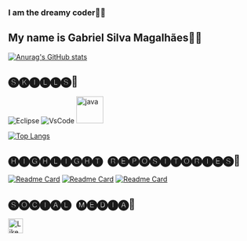 ### I am the dreamy coder🌌✨
## My name is Gabriel Silva Magalhães🙋‍♂️
[![Anurag's GitHub stats](https://github-readme-stats.vercel.app/api?username=gabrielsilvamagalhaes&show_icons=true&&theme=tokyonight)](https://github.com/anuraghazra/github-readme-stats)


## 🅢🅚🅘🅛🅛🅢🐲
![Eclipse](https://img.shields.io/badge/Eclipse-2C2255?style=for-the-badge&logo=eclipse&logoColor=white)
![VsCode](https://img.shields.io/badge/VSCode-0078D4?style=for-the-badge&logo=visual%20studio%20code&logoColor=white)
<img src="https://cdn.jsdelivr.net/gh/devicons/devicon/icons/java/java-original-wordmark.svg" alt ='java' height ='55' />

          

[![Top Langs](https://github-readme-stats.vercel.app/api/top-langs/?username=gabrielsilvamagalhaes&layout=compact&theme=tokyonight)](https://github.com/anuraghazra/github-readme-stats)

## 🅗🅘🅖🅗🅛🅘🅖🅗🅣 ​ 🅡🅔🅟🅞🅢🅘🅣🅞🅡🅘🅔🅢📕
[![Readme Card](https://github-readme-stats.vercel.app/api/pin/?username=gabrielsilvamagalhaes&repo=Myfirstscodes&theme=tokyonight)](https://github.com/anuraghazra/github-readme-stats)
[![Readme Card](https://github-readme-stats.vercel.app/api/pin/?username=gabrielsilvamagalhaes&repo=First_programs_arrays&theme=tokyonight)](https://github.com/anuraghazra/github-readme-stats)
[![Readme Card](https://github-readme-stats.vercel.app/api/pin/?username=gabrielsilvamagalhaes&repo=My_firsts_codes_onOOP&theme=tokyonight)]([https://github.com/anuraghazra/github-readme-stats](https://github.com/Gabrielsilvamagalhaes/My_firsts_codes_onOOP))

## 🅢🅞🅒🅘🅐🅛 ​ 🅜🅔🅓🅘🅐📱
[<image src = 'https://img.shields.io/badge/LinkedIn-0077B5?style=for-the-badge&logo=linkedin&logoColor=white' alt= 'Likedin' height= '30'>](https://www.linkedin.com/in/gabriel-smagalhaes32/)

